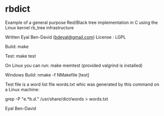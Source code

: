 # rbdict

Example of a general purpose Red/Black tree implementation in C using
the Linux kernel rb_tree infrastructure

Written Eyal Ben-David  (bdeyal@gmail.com)
License : LGPL

Build:
make

Test:
make test

On Linux you can run:
make memtest (provided valgrind is installed)

Windows Build:
nmake -f NMakefile [test]

Test file is a word list file words.txt whic was generated
by this command on a Linux machine:

   grep -P "e.*b.*d.*" /usr/share/dict/words > words.txt


Eyal Ben-David
